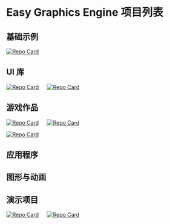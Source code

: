 # Easy Graphics Engine 项目列表
## 基础示例
[![Repo Card](https://github-readme-stats.vercel.app/api/pin/?username=Easy-Graphics-Engine&repo=ege-demo&show_owner=true&theme=catppuccin_latte)](https://github.com/Easy-Graphics-Engine/ege-demo)


## UI 库
[![Repo Card](https://github-readme-stats.vercel.app/api/pin/?username=chirsz-ever&repo=microui-impl-ege&show_owner=true&theme=catppuccin_latte)](https://github.com/chirsz-ever/microui-impl-ege) &emsp;  [![Repo Card](https://github-readme-stats.vercel.app/api/pin/?username=FeJS8888&repo=FeEGELib&show_owner=true&theme=catppuccin_latte)](https://github.com/FeJS8888/FeEGELib)

## 游戏作品

[![Repo Card](https://github-readme-stats.vercel.app/api/pin/?username=tuxiaobei-scu&repo=Mario&show_owner=true&theme=catppuccin_latte)](https://github.com/tuxiaobei-scu/Mario)  &emsp;    [![Repo Card](https://github-readme-stats.vercel.app/api/pin/?username=wysaid&repo=MineSweep&show_owner=true&theme=catppuccin_latte)](https://github.com/wysaid/MineSweep)

[![Repo Card](https://github-readme-stats.vercel.app/api/pin/?username=Ltabsyy&repo=MineSweeper&show_owner=true&theme=catppuccin_latte)](https://github.com/Ltabsyy/MineSweeper)

## 应用程序


## 图形与动画


## 演示项目

[![Repo Card](https://github-readme-stats.vercel.app/api/pin/?username=wysaid&repo=ege-opencv&show_owner=true&theme=catppuccin_latte)](https://github.com/wysaid/ege-opencv) &emsp; [![Repo Card](https://github-readme-stats.vercel.app/api/pin/?username=wysaid&repo=ege-openal&show_owner=true&theme=catppuccin_latte)](https://github.com/wysaid/ege-openal)
